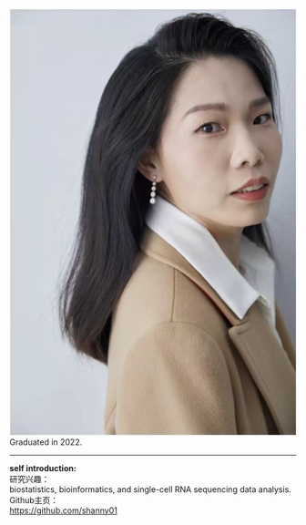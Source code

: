 ![Nayang Shan](https://raw.githubusercontent.com/houlresearch/Tests/main/shannayang.jpg)  
Graduated in 2022.  
***
**self introduction:**  
研究兴趣：  
biostatistics, bioinformatics, and single-cell RNA sequencing data analysis.  
Github主页：  
<https://github.com/shanny01>
